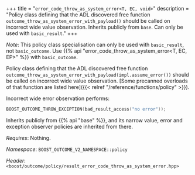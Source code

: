 +++
title = "`error_code_throw_as_system_error<T, EC, void>`"
description = "Policy class defining that the ADL discovered free function `outcome_throw_as_system_error_with_payload()` should be called on incorrect wide value observation. Inherits publicly from `base`. Can only be used with `basic_result`."
+++

*Note*: This policy class specialisation can only be used with `basic_result`, not `basic_outcome`. Use {{% api "error_code_throw_as_system_error<T, EC, EP>" %}} with `basic_outcome`.

Policy class defining that the ADL discovered free function `outcome_throw_as_system_error_with_payload(impl.assume_error())` should be called on incorrect wide value observation. [Some precanned overloads of that function are listed here]({{< relref "/reference/functions/policy" >}}).

Incorrect wide error observation performs:

```c++
BOOST_OUTCOME_THROW_EXCEPTION(bad_result_access("no error"));
```

Inherits publicly from {{% api "base" %}}, and its narrow value, error and exception observer policies are inherited from there.

*Requires*: Nothing.

*Namespace*: `BOOST_OUTCOME_V2_NAMESPACE::policy`

*Header*: `<boost/outcome/policy/result_error_code_throw_as_system_error.hpp>`
